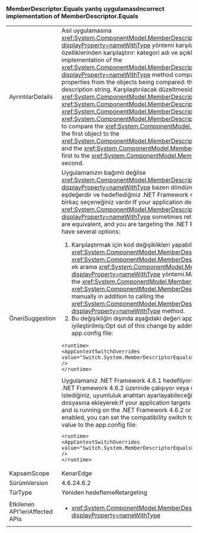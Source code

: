 ### <a name="incorrect-implementation-of-memberdescriptorequals"></a><span data-ttu-id="b8b66-101">MemberDescriptor.Equals yanlış uygulaması</span><span class="sxs-lookup"><span data-stu-id="b8b66-101">Incorrect implementation of MemberDescriptor.Equals</span></span>

|   |   |
|---|---|
|<span data-ttu-id="b8b66-102">Ayrıntılar</span><span class="sxs-lookup"><span data-stu-id="b8b66-102">Details</span></span>|<span data-ttu-id="b8b66-103">Asıl uygulamasına <xref:System.ComponentModel.MemberDescriptor.Equals%2A?displayProperty=nameWithType> yöntemi karşılaştırılan nesneleri iki farklı dize özelliklerinden karşılaştırır: kategori adı ve açıklama dizesi.</span><span class="sxs-lookup"><span data-stu-id="b8b66-103">The original implementation of the <xref:System.ComponentModel.MemberDescriptor.Equals%2A?displayProperty=nameWithType> method compares two different string properties from the objects being compared: the category name and the description string.</span></span> <span data-ttu-id="b8b66-104">Karşılaştırılacak düzeltmesidir <xref:System.ComponentModel.MemberDescriptor.Category> ilk nesnenin <xref:System.ComponentModel.MemberDescriptor.Category> ikinci biri ve <xref:System.ComponentModel.MemberDescriptor.Description> ilk için <xref:System.ComponentModel.MemberDescriptor.Description> saniye.</span><span class="sxs-lookup"><span data-stu-id="b8b66-104">The fix is to compare the <xref:System.ComponentModel.MemberDescriptor.Category> of the first object to the <xref:System.ComponentModel.MemberDescriptor.Category> of the second one, and the <xref:System.ComponentModel.MemberDescriptor.Description> of the first to the <xref:System.ComponentModel.MemberDescriptor.Description> of the second.</span></span>|
|<span data-ttu-id="b8b66-105">Öneri</span><span class="sxs-lookup"><span data-stu-id="b8b66-105">Suggestion</span></span>|<span data-ttu-id="b8b66-106">Uygulamanızın bağımlı değilse <xref:System.ComponentModel.MemberDescriptor.Equals%2A?displayProperty=nameWithType> bazen döndüren <code>false</code> zaman tanımlayıcıları eşdeğerdir ve hedeflediğiniz .NET Framework 4.6.2 veya sonraki sürümlerde, birkaç seçeneğiniz vardır:</span><span class="sxs-lookup"><span data-stu-id="b8b66-106">If your application depends on <xref:System.ComponentModel.MemberDescriptor.Equals%2A?displayProperty=nameWithType> sometimes returning <code>false</code> when descriptors are equivalent, and you are targeting the .NET Framework 4.6.2 or later, you have several options:</span></span><ol><li><span data-ttu-id="b8b66-107">Karşılaştırmak için kod değişiklikleri yapabilir <xref:System.ComponentModel.MemberDescriptor.Category> ve <xref:System.ComponentModel.MemberDescriptor.Description> alanlara el ile ek arama <xref:System.ComponentModel.MemberDescriptor.Equals%2A?displayProperty=nameWithType> yöntemi.</span><span class="sxs-lookup"><span data-stu-id="b8b66-107">Make code changes to compare the <xref:System.ComponentModel.MemberDescriptor.Category> and <xref:System.ComponentModel.MemberDescriptor.Description> fields manually in addition to calling the <xref:System.ComponentModel.MemberDescriptor.Equals%2A?displayProperty=nameWithType> method.</span></span></li><li><span data-ttu-id="b8b66-108">Bu değişikliğin dışında aşağıdaki değeri app.config dosyasına ekleyerek iyileştirilmiş:</span><span class="sxs-lookup"><span data-stu-id="b8b66-108">Opt out of this change by adding the following value to the app.config file:</span></span></li></ol><pre><code class="lang-xml">&lt;runtime&gt;&#13;&#10;&lt;AppContextSwitchOverrides value=&quot;Switch.System.MemberDescriptorEqualsReturnsFalseIfEquivalent=true&quot; /&gt;&#13;&#10;&lt;/runtime&gt;&#13;&#10;</code></pre><span data-ttu-id="b8b66-109">Uygulamanız .NET Framework 4.6.1 hedefliyorsa veya önceki bir sürümü ve .NET Framework 4.6.2 üzerinde çalışıyor veya üzeri ve bu değişiklik etkin istediğiniz, uyumluluk anahtarı ayarlayabileceğiniz <code>false</code> şu değeri app.config dosyasına ekleyerek:</span><span class="sxs-lookup"><span data-stu-id="b8b66-109">If your application targets .NET Framework 4.6.1 or earlier and is running on the .NET Framework 4.6.2 or later and you want this change enabled, you can set the compatibility switch to <code>false</code> by adding the following value to the app.config file:</span></span><pre><code class="lang-xml">&lt;runtime&gt;&#13;&#10;&lt;AppContextSwitchOverrides value=&quot;Switch.System.MemberDescriptorEqualsReturnsFalseIfEquivalent=false&quot; /&gt;&#13;&#10;&lt;/runtime&gt;&#13;&#10;</code></pre>|
|<span data-ttu-id="b8b66-110">Kapsam</span><span class="sxs-lookup"><span data-stu-id="b8b66-110">Scope</span></span>|<span data-ttu-id="b8b66-111">Kenar</span><span class="sxs-lookup"><span data-stu-id="b8b66-111">Edge</span></span>|
|<span data-ttu-id="b8b66-112">Sürüm</span><span class="sxs-lookup"><span data-stu-id="b8b66-112">Version</span></span>|<span data-ttu-id="b8b66-113">4.6.2</span><span class="sxs-lookup"><span data-stu-id="b8b66-113">4.6.2</span></span>|
|<span data-ttu-id="b8b66-114">Tür</span><span class="sxs-lookup"><span data-stu-id="b8b66-114">Type</span></span>|<span data-ttu-id="b8b66-115">Yeniden hedefleme</span><span class="sxs-lookup"><span data-stu-id="b8b66-115">Retargeting</span></span>|
|<span data-ttu-id="b8b66-116">Etkilenen API'leri</span><span class="sxs-lookup"><span data-stu-id="b8b66-116">Affected APIs</span></span>|<ul><li><xref:System.ComponentModel.MemberDescriptor.Equals(System.Object)?displayProperty=nameWithType></li></ul>|

